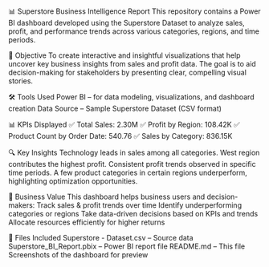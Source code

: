 📊 Superstore Business Intelligence Report
This repository contains a Power BI dashboard developed using the Superstore Dataset to analyze sales, profit, and performance trends across various categories, regions, and time periods.

📌 Objective
To create interactive and insightful visualizations that help uncover key business insights from sales and profit data. The goal is to aid decision-making for stakeholders by presenting clear, compelling visual stories.

🛠️ Tools Used
Power BI – for data modeling, visualizations, and dashboard creation
Data Source – Sample Superstore Dataset (CSV format)

📊 KPIs Displayed
✅ Total Sales: 2.30M
✅ Profit by Region: 108.42K
✅ Product Count by Order Date: 540.76
✅ Sales by Category: 836.15K

🔍 Key Insights
Technology leads in sales among all categories.
West region contributes the highest profit.
Consistent profit trends observed in specific time periods.
A few product categories in certain regions underperform, highlighting optimization opportunities.

🧠 Business Value
This dashboard helps business users and decision-makers:
Track sales & profit trends over time
Identify underperforming categories or regions
Take data-driven decisions based on KPIs and trends
Allocate resources efficiently for higher returns

📁 Files Included
Superstore - Dataset.csv – Source data
Superstore_BI_Report.pbix – Power BI report file
README.md – This file
Screenshots of the dashboard for preview
